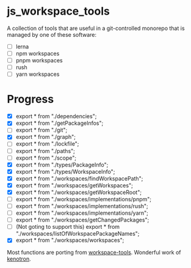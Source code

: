 # js_workspace_tools

A collection of tools that are useful in a git-controlled monorepo that is managed by one of these software:

- [ ] lerna
- [ ] npm workspaces
- [ ] pnpm workspaces
- [ ] rush
- [ ] yarn workspaces

# Progress

- [x] export * from "./dependencies";
- [x] export * from "./getPackageInfos";
- [ ] export * from "./git";
- [x] export * from "./graph";
- [ ] export * from "./lockfile";
- [ ] export * from "./paths";
- [ ] export * from "./scope";
- [x] export * from "./types/PackageInfo";
- [x] export * from "./types/WorkspaceInfo";
- [x] export * from "./workspaces/findWorkspacePath";
- [x] export * from "./workspaces/getWorkspaces";
- [x] export * from "./workspaces/getWorkspaceRoot";
- [ ] export * from "./workspaces/implementations/pnpm";
- [ ] export * from "./workspaces/implementations/rush";
- [ ] export * from "./workspaces/implementations/yarn";
- [ ] export * from "./workspaces/getChangedPackages";
- [ ] (Not goting to support this) export * from "./workspaces/listOfWorkspacePackageNames";
- [x] export * from "./workspaces/workspaces";

Most functions are porting from [workspace-tools](https://github.com/microsoft/workspace-tools). Wonderful work of [kenotron](https://github.com/kenotron).